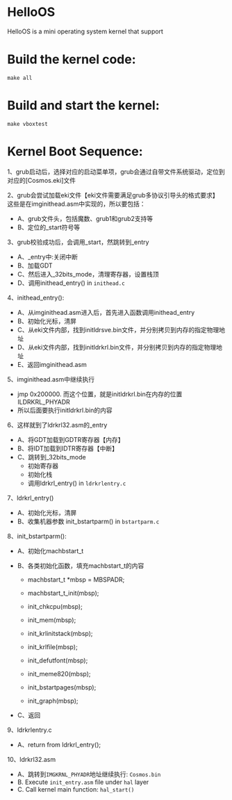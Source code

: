 # HelloOS
HelloOS is a mini operating system kernel that support 

# Build the kernel code:
`make all`

# Build and start the kernel:
`make vboxtest`


# Kernel Boot Sequence:
1、grub启动后，选择对应的启动菜单项，grub会通过自带文件系统驱动，定位到对应的[Cosmos.eki]文件

2、grub会尝试加载eki文件【eki文件需要满足grub多协议引导头的格式要求】
这些是在imginithead.asm中实现的，所以要包括：
- A、grub文件头，包括魔数、grub1和grub2支持等
- B、定位的_start符号等

3、grub校验成功后，会调用_start，然跳转到_entry
- A、_entry中:关闭中断
- B、加载GDT
- C、然后进入_32bits_mode，清理寄存器，设置栈顶
- D、调用inithead_entry() in `inithead.c`

4、inithead_entry():
- A、从imginithead.asm进入后，首先进入函数调用inithead_entry 
- B、初始化光标，清屏
- C、从eki文件内部，找到initldrsve.bin文件，并分别拷贝到内存的指定物理地址
- D、从eki文件内部，找到initldrkrl.bin文件，并分别拷贝到内存的指定物理地址
- E、返回imginithead.asm

5、imginithead.asm中继续执行
- jmp 0x200000. 而这个位置，就是initldrkrl.bin在内存的位置ILDRKRL_PHYADR
- 所以后面要执行initldrkrl.bin的内容

6、这样就到了ldrkrl32.asm的_entry
- A、将GDT加载到GDTR寄存器【内存】
- B、将IDT加载到IDTR寄存器【中断】
- C、跳转到_32bits_mode
    - 初始寄存器
    - 初始化栈
    - 调用ldrkrl_entry() in `ldrkrlentry.c` 

7、ldrkrl_entry()
- A、初始化光标，清屏
- B、收集机器参数 init_bstartparm() in `bstartparm.c`

8、init_bstartparm():
- A、初始化machbstart_t
- B、各类初始化函数，填充machbstart_t的内容
  
  - machbstart_t *mbsp = MBSPADR;
  - machbstart_t_init(mbsp);
  - init_chkcpu(mbsp);
  - init_mem(mbsp);

  - init_krlinitstack(mbsp);
  - init_krlfile(mbsp);
  - init_defutfont(mbsp);
  - init_meme820(mbsp);
  - init_bstartpages(mbsp);
  - init_graph(mbsp);
- C、返回

9、ldrkrlentry.c
- A、return from ldrkrl_entry();

10、ldrkrl32.asm
- A、跳转到`IMGKRNL_PHYADR`地址继续执行: `Cosmos.bin`
- B. Execute `init_entry.asm` file under `hal` layer
- C. Call kernel main function: `hal_start()`